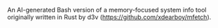 An AI-generated Bash version of a memory-focused system info tool originally written in Rust by d3v (https://github.com/xdearboy/mfetch).
